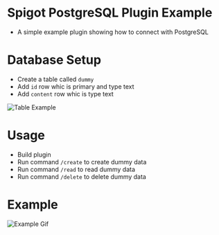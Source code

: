 # Spigot PostgreSQL Plugin Example

-   A simple example plugin showing how to connect with PostgreSQL

# Database Setup

-   Create a table called `dummy`
-   Add `id` row whic is primary and type text
-   Add `content` row whic is type text

![Table Example](https://cdn.338.rocks/v1/storage/uploads/images/319434958278098968.png)

# Usage

-   Build plugin
-   Run command `/create` to create dummy data
-   Run command `/read` to read dummy data
-   Run command `/delete` to delete dummy data

# Example

![Example Gif](https://cdn.338.rocks/v1/storage/uploads/images/319444762170097689.gif)
